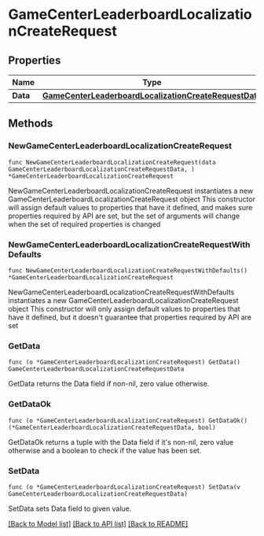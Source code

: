 # GameCenterLeaderboardLocalizationCreateRequest

## Properties

Name | Type | Description | Notes
------------ | ------------- | ------------- | -------------
**Data** | [**GameCenterLeaderboardLocalizationCreateRequestData**](GameCenterLeaderboardLocalizationCreateRequestData.md) |  | 

## Methods

### NewGameCenterLeaderboardLocalizationCreateRequest

`func NewGameCenterLeaderboardLocalizationCreateRequest(data GameCenterLeaderboardLocalizationCreateRequestData, ) *GameCenterLeaderboardLocalizationCreateRequest`

NewGameCenterLeaderboardLocalizationCreateRequest instantiates a new GameCenterLeaderboardLocalizationCreateRequest object
This constructor will assign default values to properties that have it defined,
and makes sure properties required by API are set, but the set of arguments
will change when the set of required properties is changed

### NewGameCenterLeaderboardLocalizationCreateRequestWithDefaults

`func NewGameCenterLeaderboardLocalizationCreateRequestWithDefaults() *GameCenterLeaderboardLocalizationCreateRequest`

NewGameCenterLeaderboardLocalizationCreateRequestWithDefaults instantiates a new GameCenterLeaderboardLocalizationCreateRequest object
This constructor will only assign default values to properties that have it defined,
but it doesn't guarantee that properties required by API are set

### GetData

`func (o *GameCenterLeaderboardLocalizationCreateRequest) GetData() GameCenterLeaderboardLocalizationCreateRequestData`

GetData returns the Data field if non-nil, zero value otherwise.

### GetDataOk

`func (o *GameCenterLeaderboardLocalizationCreateRequest) GetDataOk() (*GameCenterLeaderboardLocalizationCreateRequestData, bool)`

GetDataOk returns a tuple with the Data field if it's non-nil, zero value otherwise
and a boolean to check if the value has been set.

### SetData

`func (o *GameCenterLeaderboardLocalizationCreateRequest) SetData(v GameCenterLeaderboardLocalizationCreateRequestData)`

SetData sets Data field to given value.



[[Back to Model list]](../README.md#documentation-for-models) [[Back to API list]](../README.md#documentation-for-api-endpoints) [[Back to README]](../README.md)


